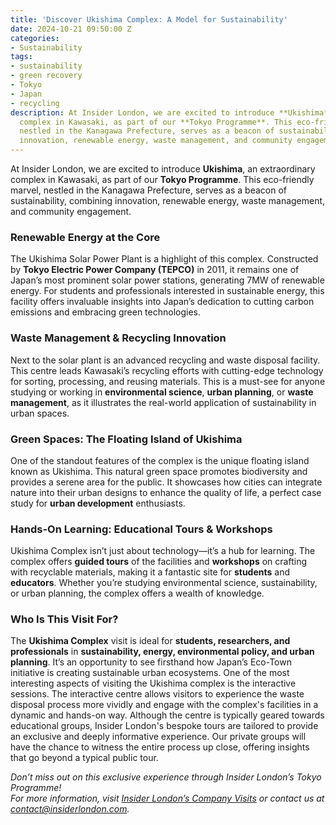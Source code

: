 ```yaml
---
title: 'Discover Ukishima Complex: A Model for Sustainability'
date: 2024-10-21 09:50:00 Z
categories:
- Sustainability
tags:
- sustainability
- green recovery
- Tokyo
- Japan
- recycling
description: At Insider London, we are excited to introduce **Ukishima**, an extraordinary
  complex in Kawasaki, as part of our **Tokyo Programme**. This eco-friendly marvel,
  nestled in the Kanagawa Prefecture, serves as a beacon of sustainability, combining
  innovation, renewable energy, waste management, and community engagement
---
```




At Insider London, we are excited to introduce **Ukishima**, an extraordinary complex in Kawasaki, as part of our **Tokyo Programme**. This eco-friendly marvel, nestled in the Kanagawa Prefecture, serves as a beacon of sustainability, combining innovation, renewable energy, waste management, and community engagement.

### Renewable Energy at the Core
The Ukishima Solar Power Plant is a highlight of this complex. Constructed by **Tokyo Electric Power Company (TEPCO)** in 2011, it remains one of Japan’s most prominent solar power stations, generating 7MW of renewable energy. For students and professionals interested in sustainable energy, this facility offers invaluable insights into Japan’s dedication to cutting carbon emissions and embracing green technologies.

### Waste Management & Recycling Innovation
Next to the solar plant is an advanced recycling and waste disposal facility. This centre leads Kawasaki’s recycling efforts with cutting-edge technology for sorting, processing, and reusing materials. This is a must-see for anyone studying or working in **environmental science**, **urban planning**, or **waste management**, as it illustrates the real-world application of sustainability in urban spaces.

### Green Spaces: The Floating Island of Ukishima  
One of the standout features of the complex is the unique floating island known as Ukishima. This natural green space promotes biodiversity and provides a serene area for the public. It showcases how cities can integrate nature into their urban designs to enhance the quality of life, a perfect case study for **urban development** enthusiasts.

### Hands-On Learning: Educational Tours & Workshops
Ukishima Complex isn’t just about technology—it’s a hub for learning. The complex offers **guided tours** of the facilities and **workshops** on crafting with recyclable materials, making it a fantastic site for **students** and **educators**. Whether you’re studying environmental science, sustainability, or urban planning, the complex offers a wealth of knowledge.

### Who Is This Visit For?  

The **Ukishima Complex** visit is ideal for **students, researchers, and professionals** in **sustainability, energy, environmental policy, and urban planning**. It’s an opportunity to see firsthand how Japan’s Eco-Town initiative is creating sustainable urban ecosystems. 
One of the most interesting aspects of visiting the Ukishima complex is the interactive sessions. The interactive centre allows visitors to experience the waste disposal process more vividly and engage with the complex's facilities in a dynamic and hands-on way. Although the centre is typically geared towards educational groups, Insider London's bespoke tours are tailored to provide an exclusive and deeply informative experience. Our private groups will have the chance to witness the entire process up close, offering insights that go beyond a typical public tour. 

*Don’t miss out on this exclusive experience through Insider London’s Tokyo Programme!  
For more information, visit [Insider London’s Company Visits](https://www.insiderlondon.com/london/company-visits/) or contact us at [contact@insiderlondon.com](mailto:contact@insiderlondon.com).*